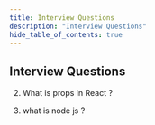 ```yaml
---
title: Interview Questions
description: "Interview Questions"
hide_table_of_contents: true
---
```


## Interview Questions

2. What is props in React ?

3. what is node js ?
